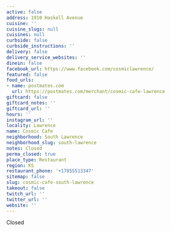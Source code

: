 ```yaml
---
active: false
address: 1910 Haskell Avenue
cuisine: ''
cuisine_slugs: null
cuisines: null
curbside: false
curbside_instructions: ''
delivery: false
delivery_service_websites: ''
dinein: false
facebook_url: https://www.facebook.com/cosmiclawrence/
featured: false
food_urls:
- name: postmates.com
  url: https://postmates.com/merchant/cosmic-cafe-lawrence
giftcard: false
giftcard_notes: ''
giftcard_url: ''
hours: ''
instagram_url: ''
locality: Lawrence
name: Cosmic Cafe
neighborhood: South Lawrence
neighborhood_slug: south-lawrence
notes: Closed
perma_closed: true
place_type: Restaurant
region: KS
restaurant_phone: '+17855513347'
sitemap: false
slug: cosmic-cafe-south-lawrence
takeout: false
twitch_url: ''
twitter_url: ''
website: ''
---
```


Closed